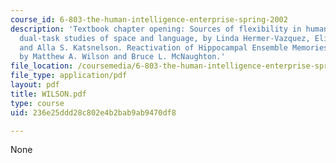 ```yaml
---
course_id: 6-803-the-human-intelligence-enterprise-spring-2002
description: 'Textbook chapter opening: Sources of flexibility in human cognition:
  dual-task studies of space and language, by Linda Hermer-Vazquez, Elizabeth Spelke,
  and Alla S. Katsnelson. Reactivation of Hippocampal Ensemble Memories During Sleep,
  by Matthew A. Wilson and Bruce L. McNaughton.'
file_location: /coursemedia/6-803-the-human-intelligence-enterprise-spring-2002/236e25ddd28c802e4b2bab9ab9470df8_WILSON.pdf
file_type: application/pdf
layout: pdf
title: WILSON.pdf
type: course
uid: 236e25ddd28c802e4b2bab9ab9470df8

---
```

None